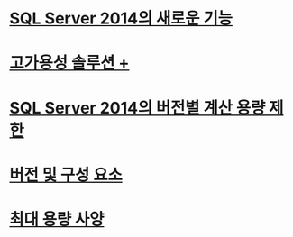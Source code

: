 # [SQL Server 2014의 새로운 기능](what-s-new-in-sql-server-2016.md)

# [고가용성 솔루션 +](failover-clusters/high-availability-solutions-sql-server.md)

# [SQL Server 2014의 버전별 계산 용량 제한](compute-capacity-limits-by-edition-of-sql-server.md)
# [버전 및 구성 요소](editions-and-components-of-sql-server-2016.md)
# [최대 용량 사양](maximum-capacity-specifications-for-sql-server.md)

